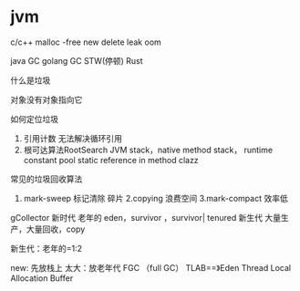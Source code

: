 # jvm

c/c++
malloc  -free
new delete
leak
oom

java GC
golang GC STW(停顿)
Rust

什么是垃圾

对象没有对象指向它

如何定位垃圾
1. 引用计数
    无法解决循环引用
2. 根可达算法RootSearch
    JVM stack，native method stack，
    runtime constant pool
    static reference in method
    clazz


常见的垃圾回收算法
1. mark-sweep 标记清除
    碎片
2.copying
    浪费空间
3.mark-compact
    效率低

gCollector
新时代 老年的
eden，survivor ，survivor| tenured
新生代 大量生产，大量回收，copy

新生代：老年的=1:2

new:
先放栈上
太大：放老年代 FGC （full GC）
TLAB==》Eden
Thread Local Allocation Buffer 

